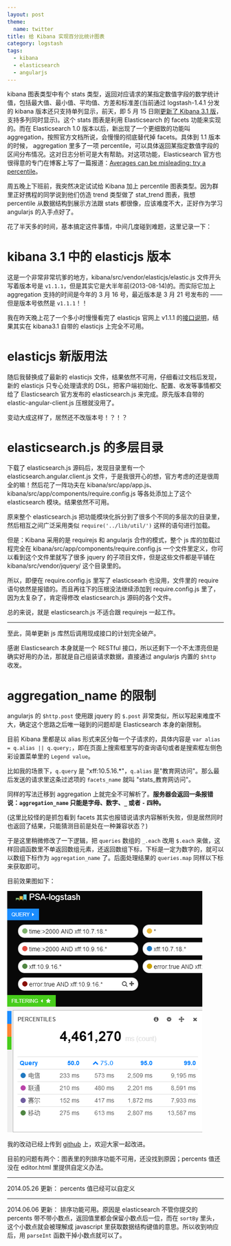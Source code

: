 ```yaml
---
layout: post
theme:
  name: twitter
title: 给 Kibana 实现百分比统计图表
category: logstash
tags:
  - kibana
  - elasticsearch
  - angularjs
---
```


kibana 图表类型中有个 stats 类型，返回对应请求的某指定数值字段的数学统计值，包括最大值、最小值、平均值、方差和标准差(当前通过 logstash-1.4.1 分发的 kibana 版本还只支持单列显示，前天，即 5 月 15 日刚[更新了 Kibana 3.1 版](http://www.elasticsearch.org/blog/kibana-3-1/)，支持多列同时显示)。这个 stats 图表是利用 Elasticsearch 的 facets 功能来实现的。而在 Elasticsearch 1.0 版本以后，新出现了一个更细致的功能叫 aggregation，按照官方文档所说，会慢慢的彻底替代掉 facets。具体到 1.1 版本的时候， aggregation 里多了一项 percentile，可以具体返回某指定数值字段的区间分布情况。这对日志分析可是大有帮助。对这项功能，Elasticsearch 官方也很得意的专门在博客上写了一篇报道：[Averages can be misleading: try a percentile](http://www.elasticsearch.org/blog/averages-can-dangerous-use-percentile/)。

周五晚上下班前，我突然决定试试给 Kibana 加上 percentile 图表类型。因为群里正好携程的同学说到他们仿造 trend 类型做了 stat_trend 图表，我想 percentile 从数据结构到展示方法跟 stats 都很像，应该难度不大，正好作为学习 angularjs 的入手点好了。

花了半天多的时间，基本搞定这件事情，中间几度碰到难题，这里记录一下：

kibana 3.1 中的 elasticjs 版本
================================

这是一个非常非常坑爹的地方，kibana/src/vendor/elasticjs/elastic.js 文件开头写着版本号是 `v1.1.1`，但是其实它是大半年前(2013-08-14)的。而实际它加上 aggregation 支持的时间是今年的 3 月 16 号，最近版本是 3 月 21 号发布的 ——但是版本号依然是 `v1.1.1`！！

我在昨天晚上花了一个多小时慢慢看完了 elasticjs 官网上 v1.1.1 的[接口说明](http://docs.fullscale.co/elasticjs/ejs.FilterAggregation.html)，结果其实在 kibana3.1 自带的 elasticjs 上完全不可用。

elasticjs 新版用法
================================

随后我替换成了最新的 elasticjs 文件，结果依然不可用，仔细看过文档后发现，新的 elasticjs 只专心处理请求的 DSL，把客户端初始化、配置、收发等事情都交给了 Elasticsearch 官方发布的 elasticsearch.js 来完成。原先版本自带的 elastic-angular-client.js 压根就没用了。

变动大成这样了，居然还不改版本号！？！？

elasticsearch.js 的多层目录
================================

下载了 elasticsearch.js 源码后，发现目录里有一个 elasticsearch.angular.client.js 文件，于是我很开心的想，官方考虑的还是很周全的嘛！然后花了一阵功夫在 kibana/src/app/app.js、kibana/src/app/components/require.config.js 等各处添加上了这个 elasticsearch 模块。结果依然不可用。

原来整个 elasticsearch.js 把功能模块化拆分到了很多个不同的多层次的目录里，然后相互之间广泛采用类似 `require('../lib/util/')` 这样的语句进行加载。

但是：Kibana 采用的是 requirejs 和 angularjs 合作的模式，整个 js 库的加载过程完全在 kibana/src/app/components/require.config.js 一个文件里定义，你可以看到这个文件里就写了很多 jquery 的子项目文件，但是这些文件都是平铺在 kibana/src/vendor/jquery/ 这个目录里的。

所以，即便在 require.config.js 里写了 elasticsearh 也没用，文件里的 require 语句依然是报错的。而且再往下的压根没法继续添加到 require.config.js 里了，因为太复杂了，肯定得修改 elasticsearch.js 源码的各个文件。

总的来说，就是 elasticsearch.js 不适合跟 requirejs 一起工作。

------------------------------------------------------

至此，简单更新 js 库然后调用现成接口的计划完全破产。

感谢 Elasticsearch 本身就是一个 RESTful 接口，所以还剩下一个不太漂亮但是确实好用的办法，那就是自己组装请求数据，直接通过 angularjs 内置的 `$http` 收发。

aggregation_name 的限制
===============================

angularjs 的 `$http.post` 使用跟 jquery 的 `$.post` 非常类似，所以写起来难度不大，确定这个思路之后唯一碰到的问题却是 Elasticsearch 本身的新限制。

目前 Kibana 里都是以 alias 形式来区分每一个子请求的，具体内容是 `var alias = q.alias || q.query;`，即在页面上搜索框里写的查询语句或者是搜索框左侧色彩设置菜单里的 `Legend value`。

比如我的场景下，`q.query` 是 "xff:10.5.16.\*"，`q.alias` 是"教育网访问"。那么最后发送的请求里这条过滤项的 `facets_name` 就叫 "stats\_教育网访问"。

同样的写法迁移到 aggregation 上就完全不可解析了。**服务器会返回一条报错说：`aggregation_name` 只能是字母、数字、`_` 或者 `-` 四种。**

(这里比较怪的是抓包看到 facets 其实也报错说请求内容解析失败，但是居然同时也返回了结果，只能猜测目前是处在一种兼容状态？)

于是这里稍微修改了一下逻辑，把 `queries` 数组的 `_.each` 改用 `$.each` 来做，这样回调函数里不单返回数组元素，还返回数组下标，下标是一定为数字的，就可以以数组下标作为 `aggregation_name` 了。后面处理结果的 `queries.map` 同样以下标来获取即可。

目前效果图如下：

![](/images/uploads/kibana-percentile.png)

我的改动已经上传到 [github](https://github.com/chenryn/kibana/commit/c27b44996bff575886041e0f4f800fda04fbdbde) 上，欢迎大家一起改进。

目前的问题有两个：图表里的列排序功能不可用，还没找到原因；percents 值还没在 editor.html 里提供自定义办法。

---------------------------

2014.05.26 更新： percents 值已经可以自定义

---------------------------

2014.06.06 更新： 排序功能可用。原因是 elasticsearch 不管你提交的 percents 带不带小数点，返回值里都会保留小数点后一位，而在 `sortBy` 里头，这个小数点就会被理解成 javascript 里获取数据结构键值的意思。所以收到响应后，用 `parseInt` 函数干掉小数点就可以了。

